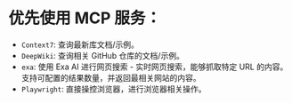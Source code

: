 # 优先使用 MCP 服务：

- `Context7`: 查询最新库文档/示例。
- `DeepWiki`: 查询相关 GitHub 仓库的文档/示例。
- `exa`: 使用 Exa AI 进行网页搜索 - 实时网页搜索，能够抓取特定 URL 的内容。支持可配置的结果数量，并返回最相关网站的内容。
- `Playwright`: 直接操控浏览器，进行浏览器相关操作。